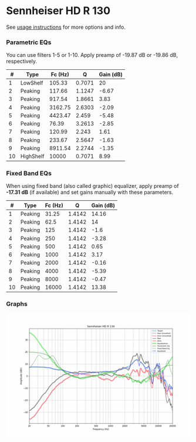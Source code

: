 # Sennheiser HD R 130
See [usage instructions](https://github.com/jaakkopasanen/AutoEq#usage) for more options and info.

### Parametric EQs
You can use filters 1-5 or 1-10. Apply preamp of -19.87 dB or -19.86 dB, respectively.

|   # | Type      |   Fc (Hz) |      Q |   Gain (dB) |
|-----|-----------|-----------|--------|-------------|
|   1 | LowShelf  |    105.33 | 0.7071 |       20    |
|   2 | Peaking   |    117.66 | 1.1247 |       -6.67 |
|   3 | Peaking   |    917.54 | 1.8661 |        3.83 |
|   4 | Peaking   |   3162.75 | 2.6303 |       -2.09 |
|   5 | Peaking   |   4423.47 | 2.459  |       -5.48 |
|   6 | Peaking   |     76.39 | 3.2613 |       -2.85 |
|   7 | Peaking   |    120.99 | 2.243  |        1.61 |
|   8 | Peaking   |    233.67 | 2.5647 |       -1.63 |
|   9 | Peaking   |   8911.54 | 2.2744 |       -1.35 |
|  10 | HighShelf |  10000    | 0.7071 |        8.99 |

### Fixed Band EQs
When using fixed band (also called graphic) equalizer, apply preamp of **-17.31 dB** (if available) and set gains manually with these parameters.

|   # | Type    |   Fc (Hz) |      Q |   Gain (dB) |
|-----|---------|-----------|--------|-------------|
|   1 | Peaking |     31.25 | 1.4142 |       14.16 |
|   2 | Peaking |     62.5  | 1.4142 |       14    |
|   3 | Peaking |    125    | 1.4142 |       -1.6  |
|   4 | Peaking |    250    | 1.4142 |       -3.28 |
|   5 | Peaking |    500    | 1.4142 |        0.65 |
|   6 | Peaking |   1000    | 1.4142 |        3.17 |
|   7 | Peaking |   2000    | 1.4142 |       -0.16 |
|   8 | Peaking |   4000    | 1.4142 |       -5.39 |
|   9 | Peaking |   8000    | 1.4142 |       -0.47 |
|  10 | Peaking |  16000    | 1.4142 |       13.38 |

### Graphs
![](./Sennheiser%20HD%20R%20130.png)
